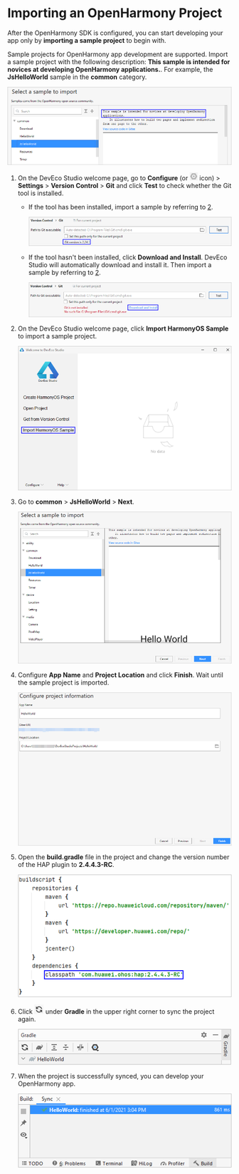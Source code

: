 # Importing an OpenHarmony Project<a name="EN-US_TOPIC_0000001163914943"></a>

After the OpenHarmony SDK is configured, you can start developing your app only by  **importing a sample project**  to begin with.

Sample projects for OpenHarmony app development are supported. Import a sample project with the following description:  **This sample is intended for novices at developing OpenHarmony applications.**. For example, the  **JsHelloWorld**  sample in the  **common**  category.

![](figures/en-us_image_0000001165463605.png)

1.  On the DevEco Studio welcome page, go to  **Configure**  \(or  ![](figures/en-us_image_0000001118018452.png)  icon\) \>  **Settings**  \>  **Version Control**  \>  **Git**  and click  **Test**  to check whether the Git tool is installed.
    -   If the tool has been installed, import a sample by referring to  [2](#li5947194711181).

        ![](figures/en-us_image_0000001118018088.png)

    -   If the tool hasn't been installed, click  **Download and Install**. DevEco Studio will automatically download and install it. Then import a sample by referring to  [2](#li5947194711181).

        ![](figures/en-us_image_0000001164498191.png)


2.  <a name="li5947194711181"></a>On the DevEco Studio welcome page, click  **Import HarmonyOS Sample**  to import a sample project.

    ![](figures/en-us_image_0000001163835551.png)

3.  Go to  **common**  \>  **JsHelloWorld**  \>  **Next**.

    ![](figures/en-us_image_0000001118201202.png)

4.  Configure  **App Name**  and  **Project Location**  and click  **Finish**. Wait until the sample project is imported.

    ![](figures/en-us_image_0000001163915521.png)

5.  Open the  **build.gradle**  file in the project and change the version number of the HAP plugin to  **2.4.4.3-RC**.

    ![](figures/en-us_image_0000001117475776.png)

6.  Click  ![](figures/en-us_image_0000001163835553.png)  under  **Gradle**  in the upper right corner to sync the project again.

    ![](figures/en-us_image_0000001117635680.png)

7.  When the project is successfully synced, you can develop your OpenHarmony app.

    ![](figures/en-us_image_0000001163915523.png)


